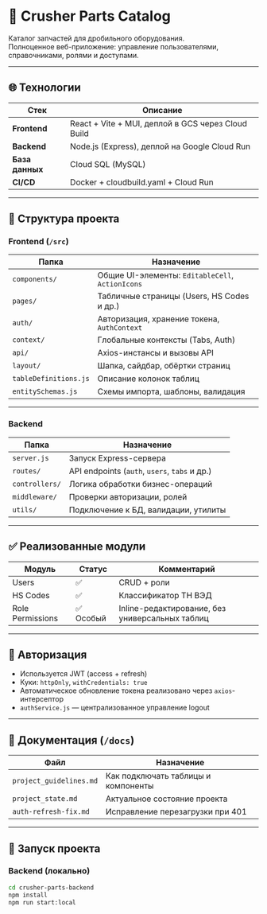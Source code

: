 # 🚀 Crusher Parts Catalog

Каталог запчастей для дробильного оборудования.  
Полноценное веб-приложение: управление пользователями, справочниками, ролями и доступами.

---

## 🌐 Технологии

| Стек       | Описание                                        |
|------------|-------------------------------------------------|
| **Frontend** | React + Vite + MUI, деплой в GCS через Cloud Build |
| **Backend**  | Node.js (Express), деплой на Google Cloud Run     |
| **База данных** | Cloud SQL (MySQL)                              |
| **CI/CD**    | Docker + cloudbuild.yaml + Cloud Run             |

---

## 📁 Структура проекта

### Frontend (`/src`)

| Папка             | Назначение                                      |
|-------------------|-------------------------------------------------|
| `components/`     | Общие UI-элементы: `EditableCell`, `ActionIcons` |
| `pages/`          | Табличные страницы (Users, HS Codes и др.)     |
| `auth/`           | Авторизация, хранение токена, `AuthContext`     |
| `context/`        | Глобальные контексты (Tabs, Auth)              |
| `api/`            | Axios-инстансы и вызовы API                     |
| `layout/`         | Шапка, сайдбар, обёртки страниц                 |
| `tableDefinitions.js` | Описание колонок таблиц                   |
| `entitySchemas.js`    | Схемы импорта, шаблоны, валидация           |

---

### Backend

| Папка             | Назначение                                      |
|-------------------|-------------------------------------------------|
| `server.js`       | Запуск Express-сервера                          |
| `routes/`         | API endpoints (`auth`, `users`, `tabs` и др.)  |
| `controllers/`    | Логика обработки бизнес-операций                |
| `middleware/`     | Проверки авторизации, ролей                     |
| `utils/`          | Подключение к БД, валидации, утилиты            |

---

## ✅ Реализованные модули

| Модуль             | Статус     | Комментарий                                 |
|--------------------|------------|---------------------------------------------|
| Users              | ✅          | CRUD + роли                                 |
| HS Codes           | ✅          | Классификатор ТН ВЭД                         |
| Role Permissions   | ✅ Особый   | Inline-редактирование, без универсальных таблиц |

---

## 🔐 Авторизация

- Используется JWT (access + refresh)
- Куки: `httpOnly`, `withCredentials: true`
- Автоматическое обновление токена реализовано через `axios`-интерсептор
- `authService.js` — централизованное управление logout

---

## 📂 Документация (`/docs`)

| Файл                   | Назначение                                  |
|------------------------|---------------------------------------------|
| `project_guidelines.md` | Как подключать таблицы и компоненты         |
| `project_state.md`     | Актуальное состояние проекта                |
| `auth-refresh-fix.md`  | Исправление перезагрузки при 401           |

---

## 🚀 Запуск проекта

### Backend (локально)
```bash
cd crusher-parts-backend
npm install
npm run start:local
